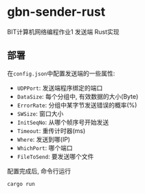 # gbn-sender-rust

BIT计算机网络编程作业1 发送端 Rust实现

## 部署

在`config.json`中配置发送端的一些属性:

- `UDPPort`: 发送端程序绑定的端口
- `DataSize`: 每个分组中, 有效数据的大小(Byte)
- `ErrorRate`: 分组中某字节发送错误的概率(%)
- `SWSize`: 窗口大小
- `InitSeqNo`: 从哪个帧序号开始发送
- `Timeout`: 重传计时器(ms)
- `Where`: 发送到哪(IP)
- `WhichPort`: 哪个端口
- `FileToSend`: 要发送哪个文件

配置完成后, 命令行运行

```sh
cargo run
```